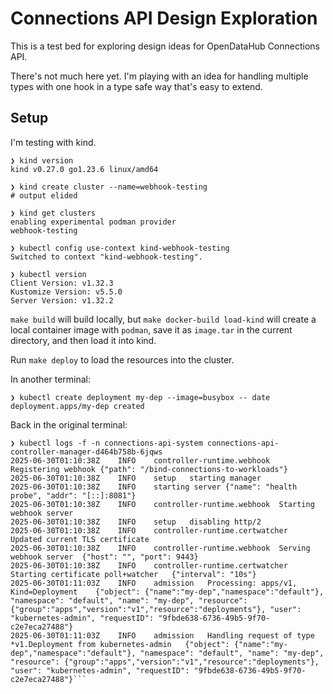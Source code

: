 # Connections API Design Exploration

This is a test bed for exploring design ideas for OpenDataHub Connections API.

There's not much here yet. I'm playing with an idea for handling multiple types with one hook in a type safe
way that's easy to extend.

## Setup
I'm testing with kind.
```fish
❯ kind version
kind v0.27.0 go1.23.6 linux/amd64

❯ kind create cluster --name=webhook-testing
# output elided

❯ kind get clusters
enabling experimental podman provider
webhook-testing

❯ kubectl config use-context kind-webhook-testing
Switched to context "kind-webhook-testing".

❯ kubectl version 
Client Version: v1.32.3
Kustomize Version: v5.5.0
Server Version: v1.32.2
```

`make build` will build locally, but `make docker-build load-kind` will create a local container image with
`podman`, save it as `image.tar` in the current directory, and then load it into kind.

Run `make deploy` to load the resources into the cluster.

In another terminal:
```fish
❯ kubectl create deployment my-dep --image=busybox -- date
deployment.apps/my-dep created
```

Back in the original terminal:
```fish
❯ kubectl logs -f -n connections-api-system connections-api-controller-manager-d464b758b-6jqws
2025-06-30T01:10:38Z	INFO	controller-runtime.webhook	Registering webhook	{"path": "/bind-connections-to-workloads"}
2025-06-30T01:10:38Z	INFO	setup	starting manager
2025-06-30T01:10:38Z	INFO	starting server	{"name": "health probe", "addr": "[::]:8081"}
2025-06-30T01:10:38Z	INFO	controller-runtime.webhook	Starting webhook server
2025-06-30T01:10:38Z	INFO	setup	disabling http/2
2025-06-30T01:10:38Z	INFO	controller-runtime.certwatcher	Updated current TLS certificate
2025-06-30T01:10:38Z	INFO	controller-runtime.webhook	Serving webhook server	{"host": "", "port": 9443}
2025-06-30T01:10:38Z	INFO	controller-runtime.certwatcher	Starting certificate poll+watcher	{"interval": "10s"}
2025-06-30T01:11:03Z	INFO	admission	Processing: apps/v1, Kind=Deployment	{"object": {"name":"my-dep","namespace":"default"}, "namespace": "default", "name": "my-dep", "resource": {"group":"apps","version":"v1","resource":"deployments"}, "user": "kubernetes-admin", "requestID": "9fbde638-6736-49b5-9f70-c2e7eca27488"}
2025-06-30T01:11:03Z	INFO	admission	Handling request of type *v1.Deployment from kubernetes-admin	{"object": {"name":"my-dep","namespace":"default"}, "namespace": "default", "name": "my-dep", "resource": {"group":"apps","version":"v1","resource":"deployments"}, "user": "kubernetes-admin", "requestID": "9fbde638-6736-49b5-9f70-c2e7eca27488"}```
